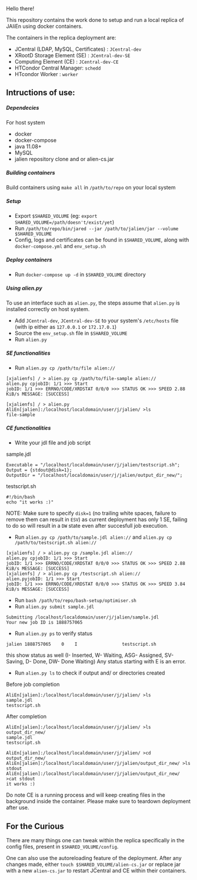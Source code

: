 Hello there!

This repository contains the work done to setup and run a local replica of JAliEn using docker containers. 

The containers in the replica deployment are:
- JCentral (LDAP, MySQL, Certificates) : `JCentral-dev`
- XRootD Storage Element (SE) : `JCentral-dev-SE`
- Computing Element (CE) : `JCentral-dev-CE`
- HTCondor Central Manager: `schedd`
- HTcondor Worker : `worker`

## Intructions of use:

##### Dependecies
For host system
- docker
- docker-compose
- java 11.08+
- MySQL
- jalien repository clone and or alien-cs.jar

##### Building containers
Build containers using `make all` in `/path/to/repo` on your local system

##### Setup
- Export `$SHARED_VOLUME` (eg: `export SHARED_VOLUME=/path/doesn't/exist/yet`)
- Run `/path/to/repo/bin/jared --jar /path/to/jalien/jar --volume $SHARED_VOLUME`
- Config, logs and certificates can be found in `$SHARED_VOLUME`, along with `docker-compose.yml` and `env_setup.sh`

##### Deploy containers
- Run `docker-compose up -d` in `$SHARED_VOLUME` directory

##### Using alien.py
To use an interface such as `alien.py`, the steps assume that `alien.py` is installed correctly on host system.  
- Add `JCentral-dev`, `JCentral-dev-SE` to your system's  `/etc/hosts` file (with ip either as `127.0.0.1` or `172.17.0.1`)
- Source the `env_setup.sh` file in `$SHARED_VOLUME`
- Run `alien.py`

##### SE functionalities
- Run `alien.py cp /path/to/file alien://`

```
[xjalienfs] / > alien.py cp /path/to/file-sample alien://
alien.py cpjobID: 1/1 >>> Start
jobID: 1/1 >>> ERRNO/CODE/XRDSTAT 0/0/0 >>> STATUS OK >>> SPEED 2.88 KiB/s MESSAGE: [SUCCESS]

[xjalienfs] / > alien.py
AliEn[jalien]:/localhost/localdomain/user/j/jalien/ >ls
file-sample
```

##### CE functionalities
- Write your jdl file and job script

sample.jdl

```
Executable = "/localhost/localdomain/user/j/jalien/testscript.sh";
Output = {stdout@disk=1};
OutputDir = "/localhost/localdomain/user/j/jalien/output_dir_new/";
```
testscript.sh

```
#!/bin/bash
echo "it works :)"
```

NOTE: Make sure to specify `disk=1` (no trailing white spaces, failure to remove them can result in `ESV`) as current deployment has only 1 SE, failing to do so will result in a `DW` state even after succesfull job execution. 

- Run `alien.py cp /path/to/sample.jdl alien://` and `alien.py cp /path/to/testscript.sh alien://`

```
[xjalienfs] / > alien.py cp /sample.jdl alien://
alien.py cpjobID: 1/1 >>> Start
jobID: 1/1 >>> ERRNO/CODE/XRDSTAT 0/0/0 >>> STATUS OK >>> SPEED 2.88 KiB/s MESSAGE: [SUCCESS] 
[xjalienfs] / > alien.py cp /testscript.sh alien://
alien.pyjobID: 1/1 >>> Start
jobID: 1/1 >>> ERRNO/CODE/XRDSTAT 0/0/0 >>> STATUS OK >>> SPEED 3.84 KiB/s MESSAGE: [SUCCESS] 
```

- Run `bash /path/to/repo/bash-setup/optimiser.sh`
- Run `alien.py submit sample.jdl`

```
Submitting /localhost/localdomain/user/j/jalien/sample.jdl
Your new job ID is 1888757065
```
- Run `alien.py ps` to verify status

```
jalien 1888757065    0    I                 testscript.sh
```

this show status as well (I- Inserted, W- Waiting, ASG- Assigned, SV- Saving, D- Done, DW- Done Waiting)
Any status starting with E is an error.

- Run `alien.py ls` to check if output and/ or directories created

Before job completion

```
AliEn[jalien]:/localhost/localdomain/user/j/jalien/ >ls
sample.jdl
testscript.sh
```
After completion

```
AliEn[jalien]:/localhost/localdomain/user/j/jalien/ >ls
output_dir_new/
sample.jdl
testscript.sh

AliEn[jalien]:/localhost/localdomain/user/j/jalien/ >cd output_dir_new/
AliEn[jalien]:/localhost/localdomain/user/j/jalien/output_dir_new/ >ls
stdout
AliEn[jalien]:/localhost/localdomain/user/j/jalien/output_dir_new/ >cat stdout
it works :)
```
Do note CE is a running process and will keep creating files in the background inside the container. Please make sure to teardown deployment after use. 

## For the Curious

There are many things one can tweak within the replica specifically in the config files, present in `$SHARED_VOLUME/config`.

One can also use the autoreloading feature of the deployment. After any changes made, either `touch $SHARED_VOLUME/alien-cs.jar` or replace jar with a new `alien-cs.jar` to restart JCentral and CE within their containers. 